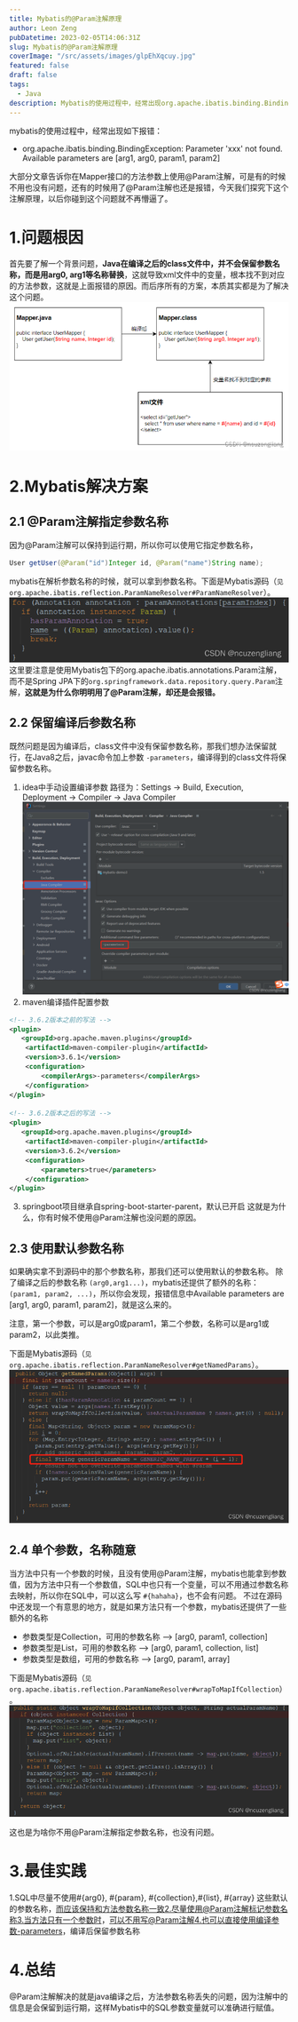 ```yaml
---
title: Mybatis的@Param注解原理
author: Leon Zeng
pubDatetime: 2023-02-05T14:06:31Z
slug: Mybatis的@Param注解原理
coverImage: "/src/assets/images/glpEhXqcuy.jpg"
featured: false
draft: false
tags:
  - Java
description: Mybatis的使用过程中，经常出现org.apache.ibatis.binding.BindingException报错，大部分文章告诉你在Mapper接口的方法参数上使用@Param注解，可是有的时候不用也没有问题，还有的时候用了@Param注解也还是报错，今天我们探究下这个注解原理，以后你碰到这个问题就不再懵逼了。
---
```


mybatis的使用过程中，经常出现如下报错：

- org.apache.ibatis.binding.BindingException: Parameter 'xxx' not found. Available parameters are [arg1, arg0, param1, param2]

大部分文章告诉你在Mapper接口的方法参数上使用@Param注解，可是有的时候不用也没有问题，还有的时候用了@Param注解也还是报错，今天我们探究下这个注解原理，以后你碰到这个问题就不再懵逼了。
<br>

# 1.问题根因

首先要了解一个背景问题，**Java在编译之后的class文件中，并不会保留参数名称，而是用arg0, arg1等名称替换**，这就导致xml文件中的变量，根本找不到对应的方法参数，这就是上面报错的原因。而后序所有的方案，本质其实都是为了解决这个问题。
![问题根因](../../assets/images/param-reason/param-reason-1.png)

# 2.Mybatis解决方案

## 2.1 @Param注解指定参数名称

因为@Param注解可以保持到运行期，所以你可以使用它指定参数名称，

```java
User getUser(@Param("id")Integer id, @Param("name")String name);
```

mybatis在解析参数名称的时候，就可以拿到参数名称。下面是Mybatis源码（`见org.apache.ibatis.reflection.ParamNameResolver#ParamNameResolver`）。
![org.apache.ibatis.reflection.ParamNameResolver#ParamNameResolver](../../assets/images/param-reason/param-reason-2.png)
这里要注意是使用Mybatis包下的org.apache.ibatis.annotations.Param注解，而不是Spring JPA下的`org.springframework.data.repository.query.Param`注解，**这就是为什么你明明用了@Param注解，却还是会报错。**

## 2.2 保留编译后参数名称

既然问题是因为编译后，class文件中没有保留参数名称，那我们想办法保留就行，在Java8之后，javac命令加上参数 `-parameters`，编译得到的class文件将保留参数名称。

1.  idea中手动设置编译参数
    路径为：Settings -> Build, Execution, Deployment -> Compiler -> Java Compiler
    ![idea中手动设置编译参数](../../assets/images/param-reason/param-reason-3.png)
2.  maven编译插件配置参数

```xml
<!-- 3.6.2版本之前的写法 -->
<plugin>
   <groupId>org.apache.maven.plugins</groupId>
    <artifactId>maven-compiler-plugin</artifactId>
    <version>3.6.1</version>
    <configuration>
        <compilerArgs>-parameters</compilerArgs>
    </configuration>
</plugin>

<!-- 3.6.2版本之后的写法 -->
<plugin>
   <groupId>org.apache.maven.plugins</groupId>
    <artifactId>maven-compiler-plugin</artifactId>
    <version>3.6.2</version>
    <configuration>
        <parameters>true</parameters>
    </configuration>
</plugin>
```

3.  springboot项目继承自spring-boot-starter-parent，默认已开启
    这就是为什么，你有时候不使用@Param注解也没问题的原因。

## 2.3 使用默认参数名称

如果确实拿不到源码中的那个参数名称，那我们还可以使用默认的参数名称。
除了编译之后的参数名称 `(arg0,arg1...)`，mybatis还提供了额外的名称：`(param1, param2, ...)`，所以你会发现，报错信息中Available parameters are [arg1, arg0, param1, param2]，就是这么来的。

注意，第一个参数，可以是arg0或param1，第二个参数，名称可以是arg1或param2，以此类推。

下面是Mybatis源码（`见org.apache.ibatis.reflection.ParamNameResolver#getNamedParams`）。
![org.apache.ibatis.reflection.ParamNameResolver#getNamedParams](../../assets/images/param-reason/param-reason-4.png)

## 2.4 单个参数，名称随意

当方法中只有一个参数的时候，且没有使用@Param注解，mybatis也能拿到参数值，因为方法中只有一个参数值，SQL中也只有一个变量，可以不用通过参数名称去映射，所以你在SQL中，可以这么写 `#{hahaha}`，也不会有问题。
不过在源码中还发现一个有意思的地方，就是如果方法只有一个参数，mybatis还提供了一些额外的名称

- 参数类型是Collection，可用的参数名称 --> [arg0, param1, collection]
- 参数类型是List，可用的参数名称 --> [arg0, param1, collection, list]
- 参数类型是数组，可用的参数名称 --> [arg0, param1, array]

下面是Mybatis源码（`见org.apache.ibatis.reflection.ParamNameResolver#wrapToMapIfCollection`）。![org.apache.ibatis.reflection.ParamNameResolver#wrapToMapIfCollection](../../assets/images/param-reason/param-reason-5.png)

这也是为啥你不用@Param注解指定参数名称，也没有问题。

# 3.最佳实践

1.SQL中尽量不使用#{arg0}, #{param}, #{collection},#{list}, #{array} 这些默认的参数名称，而应该保持和方法参数名称一致2.尽量使用@Param注解标记参数名称3.当方法只有一个参数时，可以不用写@Param注解4.也可以直接使用编译参数-parameters，编译后保留参数名称

# 4.总结

@Param注解解决的就是java编译之后，方法参数名称丢失的问题，因为注解中的信息是会保留到运行期，这样Mybatis中的SQL参数变量就可以准确进行赋值。
